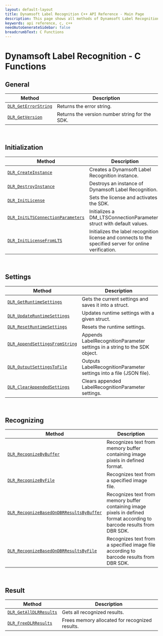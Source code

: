 ```yaml
---
layout: default-layout
title: Dynamsoft Label Recognition C++ API Reference - Main Page
description: This page shows all methods of Dynamsoft Label Recognition for C API Reference.
keywords: api reference, c, c++
needAutoGenerateSidebar: false
breadcrumbText: C Functions
---
```



# Dynamsoft Label Recognition - C Functions
  
## General
   
  | Method               | Description |
  |----------------------|-------------|
  | [`DLR_GetErrorString`](general.md#dlr_geterrorstring) | Returns the error string. |
  | [`DLR_GetVersion`](general.md#dlr_getversion) | Returns the version number string for the SDK. |
   
&nbsp; 

## Initialization
  
  | Method               | Description |
  |----------------------|-------------|
  | [`DLR_CreateInstance`](initialization.md#dlr_createinstance) | Creates a Dynamsoft Label Recognition instance. |
  | [`DLR_DestroyInstance`](initialization.md#dlr_destroyinstance) | Destroys an instance of Dynamsoft Label Recognition. |
  | [`DLR_InitLicense`](initialization.md#dlr_initlicense) | Sets the license and activates the SDK. |
  | [`DLR_InitLTSConnectionParameters`](initialization.md#dlr_initltsconnectionparameters) | Initializes a DM_LTSConnectionParameters struct with default values. |
  | [`DLR_InitLicenseFromLTS`](initialization.md#dlr_initlicensefromlts) | Initializes the label recognition license and connects to the specified server for online verification. |

&nbsp; 

## Settings

  | Method               | Description |
  |----------------------|-------------|
  | [`DLR_GetRuntimeSettings`](settings.md#dlr_getruntimesettings) | Gets the current settings and saves it into a struct. |
  | [`DLR_UpdateRuntimeSettings`](settings.md#dlr_updateruntimesettings) | Updates runtime settings with a given struct. |
  | [`DLR_ResetRuntimeSettings`](settings.md#dlr_resetruntimesettings) | Resets the runtime settings. |
  | [`DLR_AppendSettingsFromString`](settings.md#dlr_appendsettingsfromstring) | Appends LabelRecognitionParameter settings in a string to the SDK object. |
  | [`DLR_OutputSettingsToFile`](settings.md#dlr_outputsettingstofile) | Outputs LabelRecognitionParameter settings into a file (JSON file). |
  | [`DLR_ClearAppendedSettings`](settings.md#dlr_appendsettingsfromstring) | Clears appended LabelRecognitionParameter settings. |

&nbsp; 
   
## Recognizing
   
  | Method               | Description |
  |----------------------|-------------|
  | [`DLR_RecognizeByBuffer`](recognizing.md#dlr_recognizebybuffer) | Recognizes text from memory buffer containing image pixels in defined format. |
  | [`DLR_RecognizeByFile`](recognizing.md#dlr_recognizebyfile) | Recognizes text from a specified image file. |
  | [`DLR_RecognizeBasedOnDBRResultsByBuffer`](recognizing.md#dlr_RecognizeBasedOnDBRResultsByBuffer) | Recognizes text from memory buffer containing image pixels in defined format according to barcode results from DBR SDK. |
  | [`DLR_RecognizeBasedOnDBRResultsByFile`](recognizing.md#dlr_RecognizeBasedOnDBRResultsByFile) | Recognizes text from a specified image file according to barcode results from DBR SDK. |
   
&nbsp; 
   
## Result
   
  | Method               | Description |
  |----------------------|-------------|
  | [`DLR_GetAllDLRResults`](result.md#dlr_getalldlrresults) | Gets all recognized results. |
  | [`DLR_FreeDLRResults`](result.md#dlr_freedlrresults) | Frees memory allocated for recognized results. |
   
&nbsp; 

